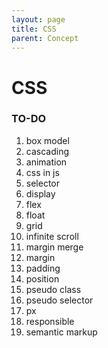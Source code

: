 ```yaml
---
layout: page
title: CSS
parent: Concept
---
```


# CSS

### TO-DO

1. box model
1. cascading
1. animation
1. css in js
1. selector
1. display
1. flex
1. float
1. grid
1. infinite scroll
1. margin merge
1. margin
1. padding
1. position
1. pseudo class
1. pseudo selector
1. px
1. responsible
1. semantic markup
